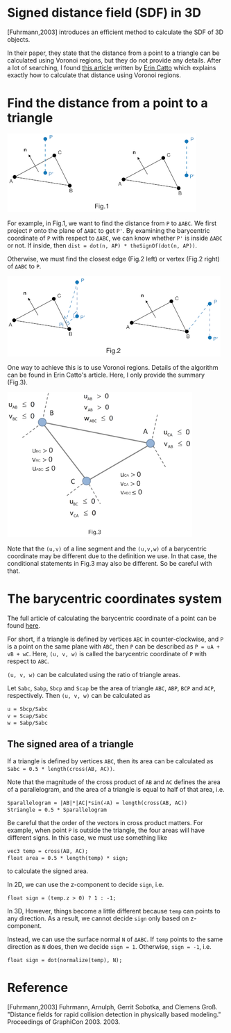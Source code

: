 # Signed distance field (SDF) in 3D
[Fuhrmann,2003] introduces an efficient method to calculate the SDF of 3D objects.

In their paper, they state that the distance from a point to a triangle can be calculated using Voronoi regions, but they do not provide any details.
After a lot of searching, I found [this article](http://box2d.org/files/GDC2010/GDC2010_Catto_Erin_GJK.pdf) written by [Erin Catto](https://box2d.org/author/ecatto/) which explains exactly how to calculate that distance using Voronoi regions.

# Find the distance from a point to a triangle
![projection](./image/projection.png)

For example, in Fig.1, we want to find the distance from `P` to `ΔABC`.
We first project `P` onto the plane of `ΔABC` to get `P'`.
By examining the barycentric coordinate of `P` with respect to `ΔABC`,
we can know whether `P'` is inside `ΔABC` or not.
If inside, then `dist = dot(n, AP) * theSignOf(dot(n, AP))`.

Otherwise, we must find the closest edge (Fig.2 left) or vertex (Fig.2 right) of `ΔABC` to `P`.

![edgeVertex](./image/edgeVertex.png)

One way to achieve this is to use Voronoi regions.
Details of the algorithm can be found in Erin Catto's article.
Here, I only provide the summary (Fig.3).

![voronoi](./image/voronoi.png)

Note that the `(u,v)` of a line segment and the `(u,v,w)` of a barycentric coordinate may be different due to the definition we use.
In that case, the conditional statements in Fig.3 may also be different.
So be careful with that.

# The barycentric coordinates system
The full article of calculating the barycentric coordinate of a point can be found [here](https://www.scratchapixel.com/lessons/3d-basic-rendering/ray-tracing-rendering-a-triangle/barycentric-coordinates).

For short, if a triangle is defined by vertices `ABC` in counter-clockwise,
and `P` is a point on the same plane with `ABC`,
then `P` can be described as `P = uA + vB + wC`.
Here, `(u, v, w)` is called the barycentric coordinate of `P` with respect to `ABC`.

`(u, v, w)` can be calculated using the ratio of triangle areas.

Let `Sabc`, `Sabp`, `Sbcp` and `Scap` be the area of triangle `ABC`, `ABP`, `BCP` and `ACP`, respectively.
Then `(u, v, w)` can be calculated as
```
u = Sbcp/Sabc
v = Scap/Sabc
w = Sabp/Sabc
```

## The signed area of a triangle
If a triangle is defined by vertices `ABC`,
then its area can be calculated as
`Sabc = 0.5 * length(cross(AB, AC))`.

Note that the magnitude of the cross product of `AB` and `AC` defines the area of a parallelogram,
and the area of a triangle is equal to half of that area, i.e.
```
Sparallelogram = |AB|*|AC|*sin(∠A) = length(cross(AB, AC))
Striangle = 0.5 * Sparallelogram
```

Be careful that the order of the vectors in cross product matters.
For example, when point `P` is outside the triangle,
the four areas will have different signs.
In this case, we must use something like
```
vec3 temp = cross(AB, AC);
float area = 0.5 * length(temp) * sign;
```
to calculate the signed area.

In 2D, we can use the z-component to decide `sign`, i.e.
```
float sign = (temp.z > 0) ? 1 : -1;
```
In 3D, However, things become a little different because `temp` can points to any direction.
As a result, we cannot decide `sign` only based on z-component.

Instead, we can use the surface normal `N` of `ΔABC`.
If `temp` points to the same direction as `N` does,
then we decide `sign = 1`.
Otherwise, `sign = -1`, i.e.
```
float sign = dot(normalize(temp), N);
```


# Reference
[Fuhrmann,2003] Fuhrmann, Arnulph, Gerrit Sobotka, and Clemens Groß. "Distance fields for rapid collision detection in physically based modeling." Proceedings of GraphiCon 2003. 2003.
